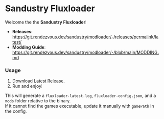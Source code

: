 # Sandustry Fluxloader

Welcome the the **Sandustry Fluxloader**!

-   **Releases**: https://git.rendezvous.dev/sandustry/modloader/-/releases/permalink/latest/
-   **Modding Guide**: https://git.rendezvous.dev/sandustry/modloader/-/blob/main/MODDING.md

### Usage

1. Download [Latest Release](https://git.rendezvous.dev/sandustry/modloader/-/releases/permalink/latest/).
2. Run and enjoy!

This will generate a `fluxloader-latest.log`, `fluxloader-config.json`, and a `mods` folder relative to the binary.  
If it cannot find the games executable, update it manually with `gamePath` in the config.
